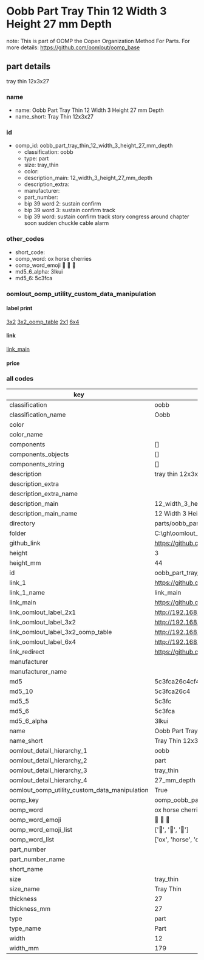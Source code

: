 # Oobb Part Tray Thin 12 Width 3 Height 27 mm Depth  

note: This is part of OOMP the Oopen Organization Method For Parts. For more details: https://github.com/oomlout/oomp_base

##  part details
  



tray thin 12x3x27



### name
* name: Oobb Part Tray Thin 12 Width 3 Height 27 mm Depth
* name_short: Tray Thin 12x3x27 
### id
* oomp_id: oobb_part_tray_thin_12_width_3_height_27_mm_depth
  * classification: oobb
  * type: part
  * size: tray_thin
  * color: 
  * description_main: 12_width_3_height_27_mm_depth
  * description_extra: 
  * manufacturer: 
  * part_number: 
  * bip 39 word 2: sustain confirm
  * bip 39 word 3: sustain confirm track
  * bip 39 word: sustain confirm track story congress around chapter soon sudden chuckle cable alarm

### other_codes
* short_code: 
* oomp_word: ox horse cherries
* oomp_word_emoji :ox: :horse: :cherries:
* md5_6_alpha: 3lkui
* md5_6: 5c3fca






### oomlout_oomp_utility_custom_data_manipulation
#### label print
[3x2](http://192.168.1.245:1112/?label=oomp%203lkui)
[3x2_oomp_table](http://192.168.1.108:1112/?label=oomp%203lkui)
[2x1](http://192.168.1.242:1112/?label=oomp%203lkui)
[6x4](http://192.168.1.55:1112/?label=oomp%203lkui)    

#### link

[link_main](https://github.com/oomlout/oomlout_oobb_version_4_generated_parts/tree/main/navigation_oomp/oobb/part/tray_thin/12_width_3_height_27_mm_depth/part)                              

#### price







### all codes 
| key | value |  
| --- | --- |  
| classification | oobb |  
| classification_name | Oobb |  
| color |  |  
| color_name |  |  
| components | [] |  
| components_objects | [] |  
| components_string | [] |  
| description | tray thin 12x3x27 |  
| description_extra |  |  
| description_extra_name |  |  
| description_main | 12_width_3_height_27_mm_depth |  
| description_main_name | 12 Width 3 Height 27 mm Depth |  
| directory | parts/oobb_part_tray_thin_12_width_3_height_27_mm_depth |  
| folder | C:\gh\oomlout_oobb_version_4_generated_parts\parts\oobb_part_tray_thin_12_width_3_height_27_mm_depth |  
| github_link | https://github.com/oomlout/oomlout_oomp_part_src/tree/main/parts/oobb_part_tray_thin_12_width_3_height_27_mm_depth |  
| height | 3 |  
| height_mm | 44 |  
| id | oobb_part_tray_thin_12_width_3_height_27_mm_depth |  
| link_1 | https://github.com/oomlout/oomlout_oobb_version_4_generated_parts/tree/main/navigation_oomp/oobb/part/tray_thin/12_width_3_height_27_mm_depth/part |  
| link_1_name | link_main |  
| link_main | https://github.com/oomlout/oomlout_oobb_version_4_generated_parts/tree/main/navigation_oomp/oobb/part/tray_thin/12_width_3_height_27_mm_depth/part |  
| link_oomlout_label_2x1 | http://192.168.1.242:1112/?label=oomp%203lkui |  
| link_oomlout_label_3x2 | http://192.168.1.245:1112/?label=oomp%203lkui |  
| link_oomlout_label_3x2_oomp_table | http://192.168.1.108:1112/?label=oomp%203lkui |  
| link_oomlout_label_6x4 | http://192.168.1.55:1112/?label=oomp%203lkui |  
| link_redirect | https://github.com/oomlout/oomlout_oobb_version_4_generated_parts/tree/main/parts/oobb_tray_thin_12_03_27 |  
| manufacturer |  |  
| manufacturer_name |  |  
| md5 | 5c3fca26c4cf44cc30978d69cd0bbed7 |  
| md5_10 | 5c3fca26c4 |  
| md5_5 | 5c3fc |  
| md5_6 | 5c3fca |  
| md5_6_alpha | 3lkui |  
| name | Oobb Part Tray Thin 12 Width 3 Height 27 mm Depth |  
| name_short | Tray Thin 12x3x27  |  
| oomlout_detail_hierarchy_1 | oobb |  
| oomlout_detail_hierarchy_2 | part |  
| oomlout_detail_hierarchy_3 | tray_thin |  
| oomlout_detail_hierarchy_4 | 27_mm_depth |  
| oomlout_oomp_utility_custom_data_manipulation | True |  
| oomp_key | oomp_oobb_part_tray_thin_12_width_3_height_27_mm_depth |  
| oomp_word | ox horse cherries |  
| oomp_word_emoji | :ox: :horse: :cherries: |  
| oomp_word_emoji_list | [':ox:', ':horse:', ':cherries:'] |  
| oomp_word_list | ['ox', 'horse', 'cherries'] |  
| part_number |  |  
| part_number_name |  |  
| short_name |  |  
| size | tray_thin |  
| size_name | Tray Thin |  
| thickness | 27 |  
| thickness_mm | 27 |  
| type | part |  
| type_name | Part |  
| width | 12 |  
| width_mm | 179 |  
